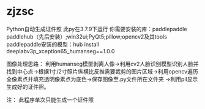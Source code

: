 # zjzsc
Python自动生成证件照
此py在3.7.9下运行
你需要安装的库：paddlepaddle paddlehub（先后安装）;win32ui;PyQt5;pillow;opencv2及其tools
paddlepaddle安装的模型：hub install deeplabv3p_xception65_humanseg==1.0.0

图像处理思路：
利用humanseg模型剥离人像→利用cv2人脸识别模型识别人脸并找到中心点→根据1寸/2寸照片纵横比反推需要裁剪的图片区域→利用opencv遍历全像素点并填充透明像素点为底色→保存图像至.py文件所在文件夹
→利用pil显示生成好的证件照。

注：
此程序单次只能生成一个证件照
